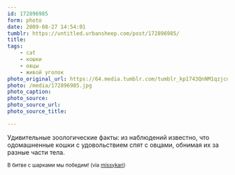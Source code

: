 ```yaml
---
id: 172896985
form: photo
date: 2009-08-27 14:54:01
tumblr: https://untitled.urbansheep.com/post/172896985/
title:
tags:
    - cat
    - кошки
    - овцы
    - живой уголок
photo_original_url: https://64.media.tumblr.com/tumblr_kp1743QnNM1qzjcoho1_500.jpg
photo: /media/172896985.jpg
photo_caption: 
photo_source:
photo_source_url:
photo_source_title:

---
```


<p>Удивительные зоологические факты: из наблюдений известно, что одомашненные кошки с удовольствием спят с овцами, обнимая их за разные части тела.</p>

<p><small>В битве с шарками мы победим! (via <a href="http://missykari.tumblr.com/post/172892892">missykari</a>)</small></p>
